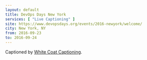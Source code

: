 ```yaml
---
layout: default
title: DevOps Days New York
services: [ "Live Captioning" ]
site: https://www.devopsdays.org/events/2016-newyork/welcome/
city: New York, NY
from: 2016-09-23
to: 2016-09-24
---
```


Captioned by [White Coat Captioning](http://www.whitecoatcaptioning.com/).
